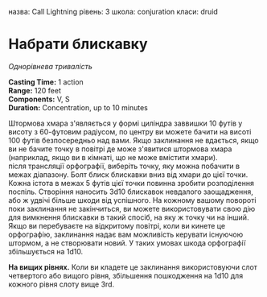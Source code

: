 назва: Call Lightning рівень: 3 школа: conjuration класи: druid

# Набрати блискавку
_Однорівнева тривалість_

**Casting Time:** 1 action    
**Range:** 120 feet   
**Components:** V, S    
**Duration:** Concentration, up to 10 minutes

Штормова хмара з'являється у формі циліндра заввишки 10 футів у висоту з 60-футовим радіусом, по центру ви можете бачити на висоті 100 футів безпосередньо над вами. Якщо заклинання не вдається, якщо ви не бачите точку в повітрі де може з'явитися штормова хмара (наприклад, якщо ви в кімнаті, що не може вмістити хмари).    
після трансляції орфографії, виберіть точку, яку можна побачити в межах діапазону. Болт блиск блискавки вниз від хмари до цієї точки. Кожна істота в межах 5 футів цієї точки повинна зробити розподілення поспіль. Створіння наносить 3d10 блискавок невдалого заощадження, або ж удвічі більше шкоди від успішного. На кожному вашому повороті поки заклинання не закінчиться, ви можете використовувати свою дію для вимкнення блискавки в такий спосіб, на яку ж точку чи на інший.    
Якщо ви перебуваєте на відкритому повітрі, коли ви кинете це орфографію, заклинання надає вам можливість керувати існуючою штормом, а не створювати новий. У таких умовах шкода орфографії збільшується на 1d10.

**На вищих рівнях.** Коли ви кладете це заклинання використовуючи слот четвертого або вищого рівня, збільшення пошкодження на 1d10 для кожного рівня слоту вище 3rd. 